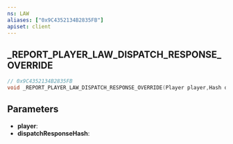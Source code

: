 ```yaml
---
ns: LAW
aliases: ["0x9C4352134B2835FB"]
apiset: client
---
```

## _REPORT_PLAYER_LAW_DISPATCH_RESPONSE_OVERRIDE

```c
// 0x9C4352134B2835FB
void _REPORT_PLAYER_LAW_DISPATCH_RESPONSE_OVERRIDE(Player player,Hash dispatchResponseHash);
```


## Parameters
* **player**:
* **dispatchResponseHash**:



